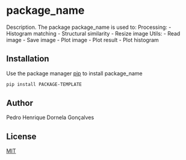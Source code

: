 # package_name

Description. 
The package package_name is used to:
	Processing:
		- Histogram matching
		- Structural similarity
		- Resize image
	Utils:
		- Read image
	 	- Save image
		- Plot image
		- Plot result
		- Plot histogram

## Installation

Use the package manager [pip](https://pip.pypa.io/en/stable/) to install package_name

```bash
pip install PACKAGE-TEMPLATE
```

## Author
Pedro Henrique Dornela Gonçalves

## License
[MIT](https://choosealicense.com/licenses/mit/)